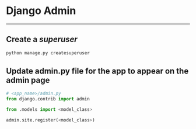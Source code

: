 # Django Admin
---

## Create a _superuser_

```bash
python manage.py createsuperuser
```

## Update admin.py file for the app to appear on the admin page

```python
# <app_name>/admin.py
from django.contrib import admin

from .models import <model_class>

admin.site.register(<model_class>)
```